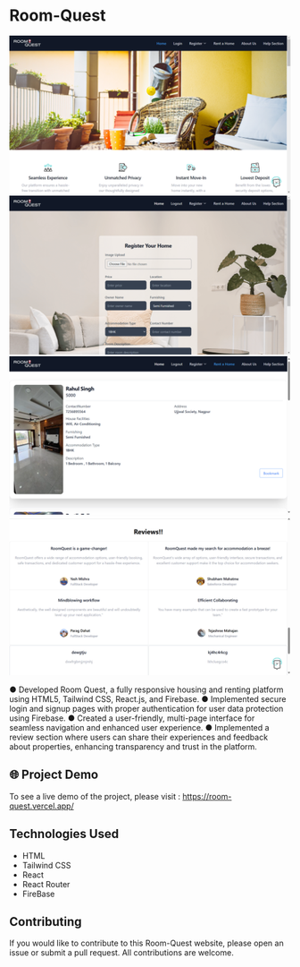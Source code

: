 # Room-Quest

<img src="src/assets/Screenshot (418).png">
<img src="src/assets/Screenshot (419).png">
<img src="src/assets/Screenshot (420).png">
<img src="src/assets/Screenshot (421).png">

● Developed Room Quest, a fully responsive housing and renting platform using HTML5, Tailwind CSS, 
React.js, and Firebase.
● Implemented secure login and signup pages with proper authentication for user data protection using 
Firebase.
● Created a user-friendly, multi-page interface for seamless navigation and enhanced user experience.
● Implemented a review section where users can share their experiences and feedback about properties, 
enhancing transparency and trust in the platform.


## 🌐 Project Demo 

To see a live demo of the project, please visit : https://room-quest.vercel.app/

## Technologies Used

- HTML
- Tailwind CSS
- React
- React Router
- FireBase


## Contributing

If you would like to contribute to this Room-Quest website, please open an issue or submit a pull request. All contributions are welcome.


